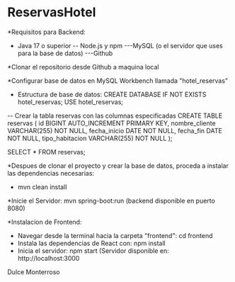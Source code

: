 # ReservasHotel

*Requisitos para Backend:

- Java 17 o superior
-- Node.js y npm
---MySQL (o el servidor que uses para la base de datos)
---Github

*Clonar el repositorio desde Github a maquina local

*Configurar base de datos en MySQL Workbench llamada "hotel_reservas"

- Estructura de base de datos:
 CREATE DATABASE IF NOT EXISTS hotel_reservas;
USE hotel_reservas;

-- Crear la tabla reservas con las columnas especificadas
CREATE TABLE reservas (
    id BIGINT AUTO_INCREMENT PRIMARY KEY,
    nombre_cliente VARCHAR(255) NOT NULL,
    fecha_inicio DATE NOT NULL,
    fecha_fin DATE NOT NULL,
    tipo_habitacion VARCHAR(255) NOT NULL
);

SELECT * FROM reservas;

*Despues de clonar el proyecto y crear la base de datos, proceda a instalar las dependencias necesarias:
- mvn clean install

*Inicie el Servidor: mvn spring-boot:run (backend disponible en puerto 8080)

*Instalacion de Frontend:
- Navegar desde la terminal hacia la carpeta "frontend": cd frontend
- Instala las dependencias de React con: npm install
- Inicia el servidor: npm start (Servidor disponible en: http://localhost:3000


Dulce Monterroso
